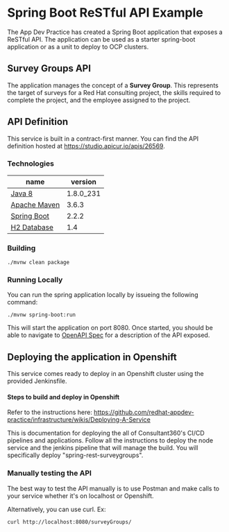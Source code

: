 # Spring Boot ReSTful API Example
The App Dev Practice has created a Spring Boot application that exposes a ReSTful API. The application can be used as a starter spring-boot application or as a unit to deploy to OCP clusters. 

## Survey Groups API
The application manages the concept of a **Survey Group**. This represents the target of surveys for a Red Hat consulting project, the skills required to complete the project, and the employee assigned to the project. 

## API Definition
This service is built in a contract-first manner.  You can find the API definition hosted at https://studio.apicur.io/apis/26569.


### Technologies
| name                                                                          | version   |
| ----------------------------------------------------------------------------- | --------- |
| [Java 8](https://www.oracle.com/java/technologies/javase-jdk8-downloads.html) | 1.8.0_231 |
| [Apache Maven](https://maven.apache.org/install.html)                         | 3.6.3     |
| [Spring Boot](https://spring.io/projects/spring-boot#learn)                   | 2.2.2     |
| [H2 Database](https://www.h2database.com/html/main.html)                      | 1.4       |

### Building 
```
./mvnw clean package
```

### Running Locally
You can run the spring application locally by issueing the following command:

```
./mvnw spring-boot:run
```

This will start the application on port 8080. Once started, you should be able to navigate to [OpenAPI Spec](http://localhost:8080/swagger-ui.html) for a description of the API exposed. 


## Deploying the application in Openshift

This service comes ready to deploy in an Openshift cluster using the provided Jenkinsfile.


#### Steps to build and deploy in Openshift

Refer to the instructions here: https://github.com/redhat-appdev-practice/infrastructure/wikis/Deploying-A-Service <br/>

This is documentation for deploying the all of Consultant360's CI/CD pipelines and applications. 
Follow all the instructions to deploy the node service and the jenkins pipeline that will manage the build.
You will specifically deploy "spring-rest-surveygroups".

### Manually testing the API

The best way to test the API manually is to use Postman and make calls to your service whether it's on localhost or Openshift. <br/>

Alternatively, you can use curl. Ex:
```
curl http://localhost:8080/surveyGroups/
